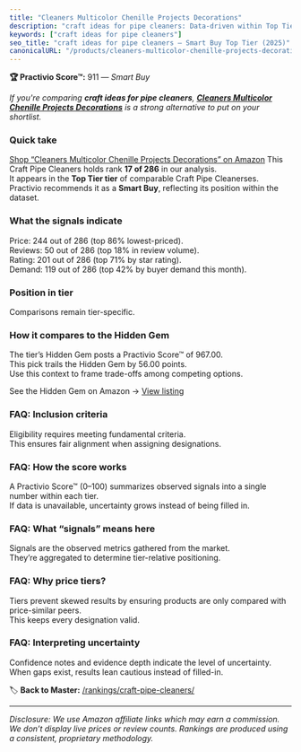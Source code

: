 ```yaml
---
title: "Cleaners Multicolor Chenille Projects Decorations"
description: "craft ideas for pipe cleaners: Data-driven within Top Tier ranking using the Practivio Score™. Positioned by quality, value, demand, findability, momentum."
keywords: ["craft ideas for pipe cleaners"]
seo_title: "craft ideas for pipe cleaners — Smart Buy Top Tier (2025)"
canonicalURL: "/products/cleaners-multicolor-chenille-projects-decorations-B07R4Y1J83/"
---
```


**🏆 Practivio Score™:** 911 — _Smart Buy_


*If you're comparing **craft ideas for pipe cleaners**, **[Cleaners Multicolor Chenille Projects Decorations](https://www.amazon.com/dp/B07R4Y1J83?tag=practivio-20)** is a strong alternative to put on your shortlist.*
### Quick take
[Shop “Cleaners Multicolor Chenille Projects Decorations” on Amazon](https://www.amazon.com/dp/B07R4Y1J83?tag=practivio-20)
This Craft Pipe Cleaners holds rank **17 of 286** in our analysis.  
It appears in the **Top Tier tier** of comparable Craft Pipe Cleanerses.  
Practivio recommends it as a **Smart Buy**, reflecting its position within the dataset.

### What the signals indicate
Price: 244 out of 286 (top 86% lowest-priced).  
Reviews: 50 out of 286 (top 18% in review volume).  
Rating: 201 out of 286 (top 71% by star rating).  
Demand: 119 out of 286 (top 42% by buyer demand this month).

### Position in tier
Comparisons remain tier-specific.

### How it compares to the Hidden Gem
The tier’s Hidden Gem posts a Practivio Score™ of 967.00.  
This pick trails the Hidden Gem by 56.00 points.  
Use this context to frame trade-offs among competing options.  

See the Hidden Gem on Amazon → [View listing](https://www.amazon.com/dp/B07ZG6JY5J?tag=practivio-20)

### FAQ: Inclusion criteria
Eligibility requires meeting fundamental criteria.  
This ensures fair alignment when assigning designations.

### FAQ: How the score works
A Practivio Score™ (0–100) summarizes observed signals into a single number within each tier.  
If data is unavailable, uncertainty grows instead of being filled in.

### FAQ: What “signals” means here
Signals are the observed metrics gathered from the market.  
They’re aggregated to determine tier-relative positioning.

### FAQ: Why price tiers?
Tiers prevent skewed results by ensuring products are only compared with price-similar peers.  
This keeps every designation valid.

### FAQ: Interpreting uncertainty
Confidence notes and evidence depth indicate the level of uncertainty.  
When gaps exist, results lean cautious instead of filled-in.


🏷️ **Back to Master:** [/rankings/craft-pipe-cleaners/](/rankings/craft-pipe-cleaners/)

---
_Disclosure: We use Amazon affiliate links which may earn a commission. We don’t display live prices or review counts. Rankings are produced using a consistent, proprietary methodology._
